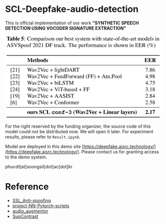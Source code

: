 # SCL-Deepfake-audio-detection

This is official implementation of our work **"SYNTHETIC SPEECH DETECTION USING VOCODER SIGNATURE EXTRACTION"**

![](pics/Result.png)

For the right reserved by the funding organizer, the source code of this model could not be distributed now. We will open it later. For experiment results, please refer to `Result.ipynb`.

Model are deployed in this demo site
[https://deepfake.aisrc.technology/](https://deepfake.aisrc.technology/). Please contact us for granting access to the demo system.

phucdt[at]soongsil[dot]ac[dot]kr

# Reference
* [SSL_Anti-spoofing](https://github.com/TakHemlata/SSL_Anti-spoofing)
* [project-NN-Pytorch-scripts](https://github.com/nii-yamagishilab/project-NN-Pytorch-scripts)
* [audio_augmentor](https://github.com/josebeo2016/audio_augmentor)
* [SupContrast](https://github.com/HobbitLong/SupContrast)
